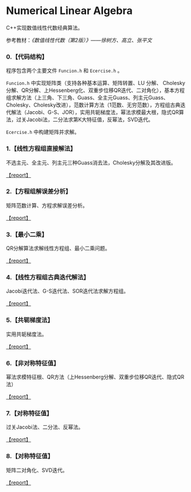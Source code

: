 # Numerical Linear Algebra

C++实现数值线性代数经典算法。

参考教材：*《数值线性代数（第2版）》——徐树方、高立、张平文*

### **0.【代码结构】**

程序包含两个主要文件 `Funcion.h` 和 `Ecercise.h` 。 

`Funcion.h` 中实现矩阵类（支持各种基本运算、矩阵转置、LU 分解、 Cholesky 分解、QR分解、上Hessenberg化、双重步位移QR迭代、二对角化），基本方程组求解方法（上三角、下三角、Guass、全主元Guass、列主元Guass、Cholesky、Cholesky改进），范数计算方法（1范数、无穷范数），方程组古典迭代解法（Jacobi、G-S、JOR），实用共轭梯度法，幂法求模最大根，隐式QR算法，过关Jacobi法，二分法求第K大特征值，反幂法，SVD迭代。

`Ecercise.h` 中构建矩阵并求解。

### **1.【线性方程组直接解法】**

不选主元、全主元、列主元三种Guass消去法，Cholesky分解及其改进版。

[【report】](./code/homework1/repoort.md)

### **2.【方程组解误差分析】**

矩阵范数计算、方程求解误差分析。

[【report】](./code/homework2/repoort.md)

### **3.【最小二乘】**

QR分解算法求解线性方程组、最小二乘问题。

[【report】](./code/homework3/repoort.md)

### **4.【线性方程组古典迭代解法】**

Jacobi迭代法、G-S迭代法、SOR迭代法求解方程组。

[【report】](./code/homework4/repoort.md)

### **5.【共轭梯度法】**

实用共轭梯度法。

[【report】](./code/homework5/repoort.md)

### **6.【非对称特征值】**

幂法求模特征根、QR方法（上Hessenberg分解、双重步位移QR迭代、隐式QR法）

[【report】](./code/homework6/repoort.md)

### **7.【对称特征值】**

过关Jacobi法、二分法、反幂法。

[【report】](./code/homework7/repoort.md)

### **8.【对称特征值】**

矩阵二对角化、SVD迭代。

[【report】](./code/homework8/repoort.md)